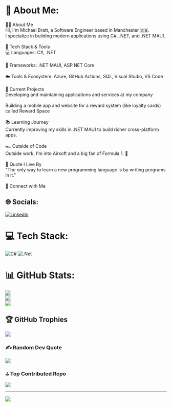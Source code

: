 # 💫 About Me:
🧑‍💻 About Me<br>Hi, I'm Michael Bratt, a Software Engineer based in Manchester 🇬🇧.<br>I specialize in building modern applications using C#, .NET, and .NET MAUI.<br><br>🔧 Tech Stack & Tools<br>💻 Languages: C#, .NET<br><br>📱 Frameworks: .NET MAUI, ASP.NET Core<br><br>☁️ Tools & Ecosystem: Azure, GitHub Actions, SQL, Visual Studio, VS Code<br><br>🚀 Current Projects<br>Developing and maintaining applications and services at my company<br><br>Building a mobile app and website for a reward system (like loyalty cards) called Reward Space<br><br>📚 Learning Journey<br>Currently improving my skills in .NET MAUI to build richer cross-platform apps.<br><br>🏎️ Outside of Code<br>Outside work, I'm into Airsoft and a big fan of Formula 1. 🏁<br><br>💬 Quote I Live By<br>"The only way to learn a new programming language is by writing programs in it."<br><br>🔗 Connect with Me


## 🌐 Socials:
[![LinkedIn](https://img.shields.io/badge/LinkedIn-%230077B5.svg?logo=linkedin&logoColor=white)](www.linkedin.com/in/michael-bratt-706557178) 

# 💻 Tech Stack:
![C#](https://img.shields.io/badge/c%23-%23239120.svg?style=for-the-badge&logo=csharp&logoColor=white) ![.Net](https://img.shields.io/badge/.NET-5C2D91?style=for-the-badge&logo=.net&logoColor=white)
# 📊 GitHub Stats:
![](https://github-readme-stats.vercel.app/api?username=michaelbratt&theme=dark&hide_border=false&include_all_commits=true&count_private=true)<br/>
![](https://nirzak-streak-stats.vercel.app/?user=michaelbratt&theme=dark&hide_border=false)<br/>
![](https://github-readme-stats.vercel.app/api/top-langs/?username=michaelbratt&theme=dark&hide_border=false&include_all_commits=true&count_private=true&layout=compact)

## 🏆 GitHub Trophies
![](https://github-profile-trophy.vercel.app/?username=michaelbratt&theme=radical&no-frame=false&no-bg=false&margin-w=4)

### ✍️ Random Dev Quote
![](https://quotes-github-readme.vercel.app/api?type=horizontal&theme=radical)

### 🔝 Top Contributed Repo
![](https://github-contributor-stats.vercel.app/api?username=michaelbratt&limit=5&theme=dark&combine_all_yearly_contributions=true)

---
[![](https://visitcount.itsvg.in/api?id=michaelbratt&icon=0&color=0)](https://visitcount.itsvg.in)
